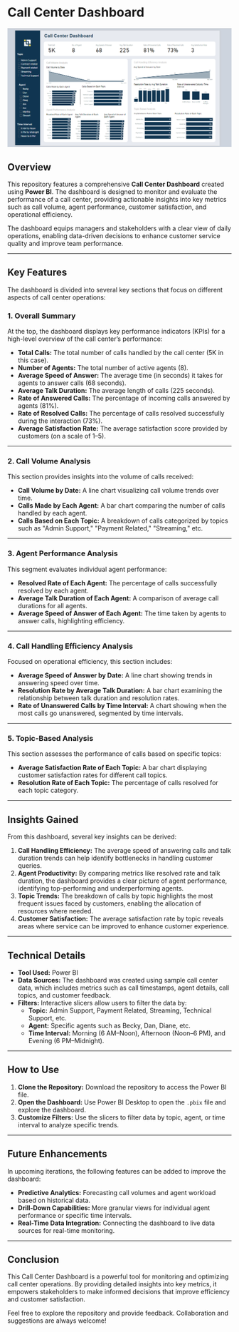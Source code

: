 # Call Center Dashboard

![Overview of Dashboard](https://github.com/joel-the-analyst/Call-Center-Analysis/blob/main/Call%20Center%20Final%20Dashboard.png)

## Overview
This repository features a comprehensive **Call Center Dashboard** created using **Power BI**. The dashboard is designed to monitor and evaluate the performance of a call center, providing actionable insights into key metrics such as call volume, agent performance, customer satisfaction, and operational efficiency. 

The dashboard equips managers and stakeholders with a clear view of daily operations, enabling data-driven decisions to enhance customer service quality and improve team performance.

---

## Key Features
The dashboard is divided into several key sections that focus on different aspects of call center operations:

### 1. **Overall Summary**
At the top, the dashboard displays key performance indicators (KPIs) for a high-level overview of the call center’s performance:
- **Total Calls:** The total number of calls handled by the call center (5K in this case).
- **Number of Agents:** The total number of active agents (8).
- **Average Speed of Answer:** The average time (in seconds) it takes for agents to answer calls (68 seconds).
- **Average Talk Duration:** The average length of calls (225 seconds).
- **Rate of Answered Calls:** The percentage of incoming calls answered by agents (81%).
- **Rate of Resolved Calls:** The percentage of calls resolved successfully during the interaction (73%).
- **Average Satisfaction Rate:** The average satisfaction score provided by customers (on a scale of 1–5).

---

### 2. **Call Volume Analysis**
This section provides insights into the volume of calls received:
- **Call Volume by Date:** A line chart visualizing call volume trends over time.
- **Calls Made by Each Agent:** A bar chart comparing the number of calls handled by each agent.
- **Calls Based on Each Topic:** A breakdown of calls categorized by topics such as "Admin Support," "Payment Related," "Streaming," etc.

---

### 3. **Agent Performance Analysis**
This segment evaluates individual agent performance:
- **Resolved Rate of Each Agent:** The percentage of calls successfully resolved by each agent.
- **Average Talk Duration of Each Agent:** A comparison of average call durations for all agents.
- **Average Speed of Answer of Each Agent:** The time taken by agents to answer calls, highlighting efficiency.

---

### 4. **Call Handling Efficiency Analysis**
Focused on operational efficiency, this section includes:
- **Average Speed of Answer by Date:** A line chart showing trends in answering speed over time.
- **Resolution Rate by Average Talk Duration:** A bar chart examining the relationship between talk duration and resolution rates.
- **Rate of Unanswered Calls by Time Interval:** A chart showing when the most calls go unanswered, segmented by time intervals.

---

### 5. **Topic-Based Analysis**
This section assesses the performance of calls based on specific topics:
- **Average Satisfaction Rate of Each Topic:** A bar chart displaying customer satisfaction rates for different call topics.
- **Resolution Rate of Each Topic:** The percentage of calls resolved for each topic category.

---

## Insights Gained
From this dashboard, several key insights can be derived:
1. **Call Handling Efficiency:** The average speed of answering calls and talk duration trends can help identify bottlenecks in handling customer queries.
2. **Agent Productivity:** By comparing metrics like resolved rate and talk duration, the dashboard provides a clear picture of agent performance, identifying top-performing and underperforming agents.
3. **Topic Trends:** The breakdown of calls by topic highlights the most frequent issues faced by customers, enabling the allocation of resources where needed.
4. **Customer Satisfaction:** The average satisfaction rate by topic reveals areas where service can be improved to enhance customer experience.

---

## Technical Details
- **Tool Used:** Power BI
- **Data Sources:** The dashboard was created using sample call center data, which includes metrics such as call timestamps, agent details, call topics, and customer feedback.
- **Filters:** Interactive slicers allow users to filter the data by:
  - **Topic:** Admin Support, Payment Related, Streaming, Technical Support, etc.
  - **Agent:** Specific agents such as Becky, Dan, Diane, etc.
  - **Time Interval:** Morning (6 AM–Noon), Afternoon (Noon–6 PM), and Evening (6 PM–Midnight).

---

## How to Use
1. **Clone the Repository:** Download the repository to access the Power BI file.
2. **Open the Dashboard:** Use Power BI Desktop to open the `.pbix` file and explore the dashboard.
3. **Customize Filters:** Use the slicers to filter data by topic, agent, or time interval to analyze specific trends.

---

## Future Enhancements
In upcoming iterations, the following features can be added to improve the dashboard:
- **Predictive Analytics:** Forecasting call volumes and agent workload based on historical data.
- **Drill-Down Capabilities:** More granular views for individual agent performance or specific time intervals.
- **Real-Time Data Integration:** Connecting the dashboard to live data sources for real-time monitoring.

---

## Conclusion
This Call Center Dashboard is a powerful tool for monitoring and optimizing call center operations. By providing detailed insights into key metrics, it empowers stakeholders to make informed decisions that improve efficiency and customer satisfaction.

Feel free to explore the repository and provide feedback. Collaboration and suggestions are always welcome!
